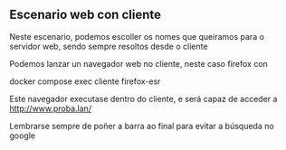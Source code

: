 ## Escenario web con cliente

Neste escenario, podemos escoller os nomes que queiramos para o servidor web, sendo sempre resoltos desde o cliente

Podemos lanzar un navegador web no cliente, neste caso firefox con 

 docker compose exec cliente firefox-esr

 Este navegador executase dentro do cliente, e será capaz de acceder a http://www.proba.lan/

 Lembrarse sempre de poñer a barra ao final para evitar a búsqueda no google

 